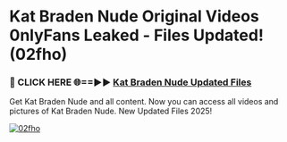 # Kat Braden Nude Original Videos 0nlyFans Leaked - Files Updated! (02fho)

<h3>🔴 CLICK HERE 🌐==►► <a href="https://tinyurl.com/52m3yx9h" rel="nofollow">Kat Braden Nude Updated Files</a></h3>

Get Kat Braden Nude and all content. Now you can access all videos and pictures of Kat Braden Nude. New Updated Files 2025!

[![02fho](https://i.imgur.com/TnHtlc8.gif)](https://tinyurl.com/52m3yx9h)
